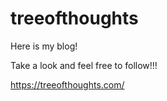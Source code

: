 # treeofthoughts

Here is my blog! 

Take a look and feel free to follow!!!

https://treeofthoughts.com/

